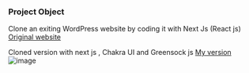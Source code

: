 ### Project Object
Clone an exiting WordPress website by coding it with Next Js (React js)
[Original website](https://preview.themeforest.net/item/cryptiva-cyber-security-services-elementor-template-kit/full_screen_preview/31098747?_ga=2.93599706.619502246.1617718659-606173495.1569270250)


Cloned version with next js , Chakra UI and Greensock js [My version](https://cryptotoo.vercel.app/)
![image](https://user-images.githubusercontent.com/49349439/179354205-e1b57bd3-76f7-46ab-a4aa-3fd3f668da7d.png)


